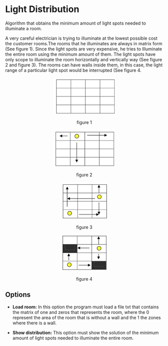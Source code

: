# Light Distribution

Algorithm that obtains the minimum amount of light spots needed to illuminate a room.

A very careful electrician is trying to illuminate at the lowest possible cost the customer rooms.The rooms that he illuminates are always in matrix form (See figure 1). Since the light spots are very expensive, he tries to Illuminate the entire room using the minimum amount of them. The light spots have only scope to illuminate the room horizontally and vertically way (See figure 2 and figure 3). The rooms can have walls inside them, in this case, the light range of a particular light spot would be interrupted (See figure 4.

<p align="center"><img src="resources/figure1.png"><p align="center">figure 1</p></p>
<p align="center"><img src="resources/figure2.png"><p align="center">figure 2</p></p>
<p align="center"><img src="resources/figure3.png"><p align="center">figure 3</p></p>
<p align="center"><img src="resources/figure4.png"><p align="center">figure 4</p></p>

## Options

* **Load room:** In this option the program must load a file
txt that contains the matrix of one and zeros that represents the room, where
the 0 represent the area of ​​the room that is without a wall and the 1 the zones
where there is a wall.

* **Show distribution:** This option
must show the solution of the minimum amount of light spots needed to illuminate the entire room.